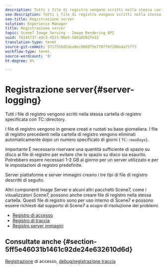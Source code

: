 ```yaml
---
description: Tutti i file di registro vengono scritti nella stessa cartella di registro specificata con la directory TC.
seo-description: Tutti i file di registro vengono scritti nella stessa cartella di registro specificata con la directory TC.
seo-title: Registrazione server
solution: Experience Manager
title: Registrazione server
topic: Scene7 Image Serving - Image Rendering API
uuid: f6145737-e4c3-4533-9be5-5b5a0202fe33
translation-type: tm+mt
source-git-commit: 5717550d2dea8ec086875e770ff8f200aaa75ff3
workflow-type: tm+mt
source-wordcount: '0'
ht-degree: 0%

---
```



# Registrazione server{#server-logging}

Tutti i file di registro vengono scritti nella stessa cartella di registro specificata con TC::directory.

I file di registro vengono in genere creati e ruotati su base giornaliera. I file di registro precedenti nella cartella di registro vengono eliminati automaticamente dopo un numero specificato di giorni ( `TC::maxDays`).

Importante È necessario riservare una quantità sufficiente di spazio su disco ai file di registro per evitare che lo spazio su disco sia esaurito. Potrebbero essere necessari 1-2 GB al giorno per un server utilizzato e per le impostazioni di registro predefinite.

Server piattaforme e server immagini creano i tre tipi di file di registro descritti di seguito.

Altri componenti Image Server e alcuni altri pacchetti Scene7, come i visualizzatori Scene7, possono anche creare file di registro nella stessa cartella. Questi file di registro sono per uso interno di Scene7 e possono essere richiesti dal supporto di Scene7 a scopo di risoluzione dei problemi.

* [Registro di accesso](c-access-log.md)
* [Registro di traccia](c-trace-log.md)
* [Registro server immagini](c-image-server-log.md)

## Consultate anche {#section-5ff5e46031b1461c92de24e632610d6d}

[Registrazione](../../../../is-api/image-serving-api-ref/c-configuration-and-administration/c-server-settings/r-access-logging.md#reference-5d175921c12a48a6be7f722517615d0f) di accesso,  [debug/registrazione traccia](../../../../is-api/image-serving-api-ref/c-configuration-and-administration/c-server-settings/r-debug-trace-logging.md#reference-4b372f81001849f5b495457da7af8e82)

